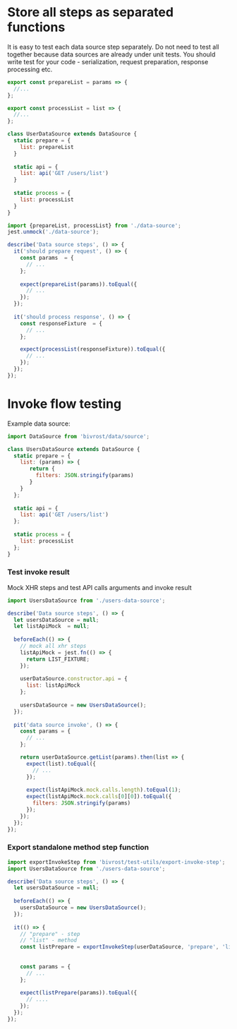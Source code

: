 # Store all steps as separated functions

It is easy to test each data source step separately. Do not need to test all together because data sources are already under 
unit tests. You should write test for your code - serialization, request preparation, response processing etc.

```js
export const prepareList = params => { 
  //... 
};

export const processList = list => { 
  //... 
};

class UserDataSource extends DataSource {
  static prepare = {
    list: prepareList
  }
  
  static api = {
    list: api('GET /users/list')
  }
  
  static process = {
    list: processList
  }
}
```

```js
import {prepareList, processList} from './data-source';
jest.unmock('./data-source');

describe('Data source steps', () => {  
  it('should prepare request', () => {
    const params  = {
      // ...
    };
    
    expect(prepareList(params)).toEqual({
      // ...  
    });
  });
  
  it('should process response', () => {
    const responseFixture  = {
      // ...
    };

    expect(processList(responseFixture)).toEqual({
      // ...  
    });
  });
});
```

# Invoke flow testing

Example data source:

```js
import DataSource from 'bivrost/data/source';

class UsersDataSource extends DataSource {
  static prepare = {
    list: (params) => {
       return {
         filters: JSON.stringify(params)        
       }
    }
  };
  
  static api = {
    list: api('GET /users/list')
  };
  
  static process = {
    list: processList
  };
}
```

### Test invoke result

Mock XHR steps and test API calls arguments and invoke result 

```js
import UsersDataSource from './users-data-source';

describe('Data source steps', () => {
  let usersDataSource = null;
  let listApiMock  = null;
  
  beforeEach(() => {
    // mock all xhr steps
    listApiMock = jest.fn(() => {
      return LIST_FIXTURE;
    });
  
    userDataSource.constructor.api = {
      list: listApiMock
    };
  
    usersDataSource = new UsersDataSource();
  });
  
  pit('data source invoke', () => {
    const params = {
      // ...
    };

    return userDataSource.getList(params).then(list => {
      expect(list).toEqual({
        // ...
      });
    
      expect(listApiMock.mock.calls.length).toEqual(1);
      expect(listApiMock.mock.calls[0][0]).toEqual({
        filters: JSON.stringify(params)
      });
    });
  });
});
```

### Export standalone method step function

```js
import exportInvokeStep from 'bivrost/test-utils/export-invoke-step';
import UsersDataSource from './users-data-source';

describe('Data source steps', () => {
  let usersDataSource = null;
  
  beforeEach(() => {
    usersDataSource = new UsersDataSource();
  });
  
  it(() => {
    // "prepare" - step
    // "list" - method
    const listPrepare = exportInvokeStep(userDataSource, 'prepare', 'list');
    
  
    const params = {
      // ...
    };
    
    expect(listPrepare(params)).toEqual({
      // ....
    });
  });
});
```
